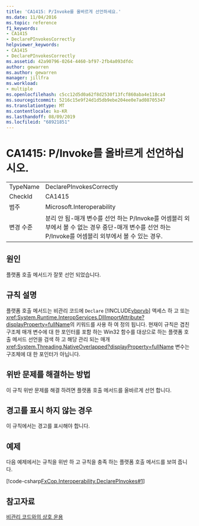 ```yaml
---
title: 'CA1415: P/Invoke를 올바르게 선언하세요.'
ms.date: 11/04/2016
ms.topic: reference
f1_keywords:
- CA1415
- DeclarePInvokesCorrectly
helpviewer_keywords:
- CA1415
- DeclarePInvokesCorrectly
ms.assetid: 42a90796-0264-4460-bf97-2fb4a093dfdc
author: gewarren
ms.author: gewarren
manager: jillfra
ms.workload:
- multiple
ms.openlocfilehash: c5cc12d5d0a62f8d2530f13fcf860aba4e118ca4
ms.sourcegitcommit: 5216c15e9f24d1d5db9ebe204ee0e7ad08705347
ms.translationtype: MT
ms.contentlocale: ko-KR
ms.lasthandoff: 08/09/2019
ms.locfileid: "68921851"
---
```

# <a name="ca1415-declare-pinvokes-correctly"></a>CA1415: P/Invoke를 올바르게 선언하십시오.

|||
|-|-|
|TypeName|DeclarePInvokesCorrectly|
|CheckId|CA1415|
|범주|Microsoft.Interoperability|
|변경 수준|분리 안 됨-매개 변수를 선언 하는 P/Invoke를 어셈블리 외부에서 볼 수 없는 경우 중단-매개 변수를 선언 하는 P/Invoke를 어셈블리 외부에서 볼 수 있는 경우.|

## <a name="cause"></a>원인
플랫폼 호출 메서드가 잘못 선언 되었습니다.

## <a name="rule-description"></a>규칙 설명
플랫폼 호출 메서드는 비관리 코드에 `Declare` [!INCLUDE[vbprvb](../code-quality/includes/vbprvb_md.md)] 액세스 하 고 또는 <xref:System.Runtime.InteropServices.DllImportAttribute?displayProperty=fullName>의 키워드를 사용 하 여 정의 됩니다. 현재이 규칙은 겹친 구조체 매개 변수에 대 한 포인터를 포함 하는 Win32 함수를 대상으로 하는 플랫폼 호출 메서드 선언을 검색 하 고 해당 관리 되는 매개 <xref:System.Threading.NativeOverlapped?displayProperty=fullName> 변수는 구조체에 대 한 포인터가 아닙니다.

## <a name="how-to-fix-violations"></a>위반 문제를 해결하는 방법
이 규칙 위반 문제를 해결 하려면 플랫폼 호출 메서드를 올바르게 선언 합니다.

## <a name="when-to-suppress-warnings"></a>경고를 표시 하지 않는 경우
이 규칙에서는 경고를 표시해야 합니다.

## <a name="example"></a>예제
다음 예제에서는 규칙을 위반 하 고 규칙을 충족 하는 플랫폼 호출 메서드를 보여 줍니다.

[!code-csharp[FxCop.Interoperability.DeclarePInvokes#1](../code-quality/codesnippet/CSharp/ca1415-declare-p-invokes-correctly_1.cs)]

## <a name="see-also"></a>참고자료
[비관리 코드와의 상호 운용](/dotnet/framework/interop/index)